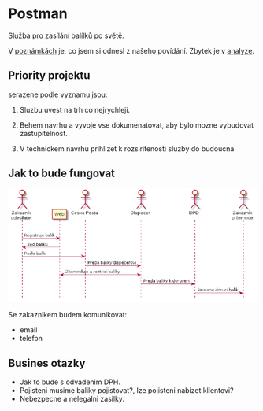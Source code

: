# Postman

Služba pro zasílání balílků po světě.

V [poznámkách](./notes.html) je, co jsem si odnesl z našeho povídání. Zbytek je v [analyze](./analyza.html).

## Priority projektu

serazene podle vyznamu jsou:
 
1. Sluzbu uvest na trh co nejrychleji.

1. Behem navrhu a vyvoje vse dokumenatovat, aby bylo mozne vybudovat zastupitelnost.

1. V technickem navrhu prihlizet k rozsiritenosti sluzby do budoucna.

## Jak to bude fungovat

![Zakladni princip](./diagrams/out/princip.png "Zakladni princip")

Se zakaznikem budem komunikovat:

* email
* telefon

## Busines otazky ##

* Jak to bude s odvadenim DPH.
* Pojisteni musime baliky pojistovat?, lze pojisteni nabizet klientovi?
* Nebezpecne a nelegalni zasilky.

